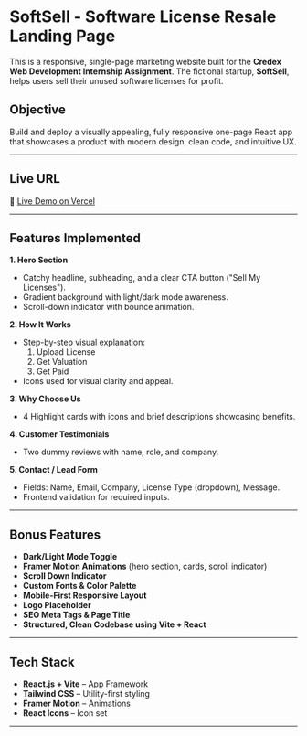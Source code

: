 #  SoftSell - Software License Resale Landing Page

This is a responsive, single-page marketing website built for the **Credex Web Development Internship Assignment**. The fictional startup, **SoftSell**, helps users sell their unused software licenses for profit.

##  Objective

Build and deploy a visually appealing, fully responsive one-page React app that showcases a product with modern design, clean code, and intuitive UX.

---
##  Live URL

🔗 [Live Demo on Vercel](https://soft-sell-software-licenses.vercel.app/)

---

##  Features Implemented

 **1. Hero Section**
- Catchy headline, subheading, and a clear CTA button ("Sell My Licenses").
- Gradient background with light/dark mode awareness.
- Scroll-down indicator with bounce animation.

 **2. How It Works**
- Step-by-step visual explanation:
  1. Upload License  
  2. Get Valuation  
  3. Get Paid  
- Icons used for visual clarity and appeal.

 **3. Why Choose Us**
- 4 Highlight cards with icons and brief descriptions showcasing benefits.

 **4. Customer Testimonials**
- Two dummy reviews with name, role, and company.

 **5. Contact / Lead Form**
- Fields: Name, Email, Company, License Type (dropdown), Message.
- Frontend validation for required inputs.

---

##  Bonus Features

-  **Dark/Light Mode Toggle**
-  **Framer Motion Animations** (hero section, cards, scroll indicator)
-  **Scroll Down Indicator**
-  **Custom Fonts & Color Palette**
-  **Mobile-First Responsive Layout**
-  **Logo Placeholder**
-  **SEO Meta Tags & Page Title**
-  **Structured, Clean Codebase using Vite + React**

---

##  Tech Stack

- **React.js + Vite** – App Framework  
- **Tailwind CSS** – Utility-first styling  
- **Framer Motion** – Animations  
- **React Icons** – Icon set  

---


